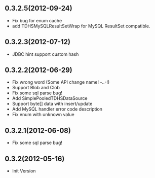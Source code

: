 0.3.2.5(2012-09-24)
---------------------------
* Fix bug for enum cache
* add TDHSMySQLResultSetWrap for MySQL ResultSet compatible.

0.3.2.3(2012-07-12)
---------------------------
* JDBC hint support custom hash

0.3.2.2(2012-06-29)
---------------------------
* Fix wrong word  (Some API change name! -..-!)
* Support Blob and Clob
* Fix some sql parse bug!
* Add SimplePooledTDHSDataSource
* Support byte[] data with insert/update
* Add MySQL handler error code description
* Fix enum with unknown value

0.3.2.1(2012-06-08)
---------------------------
* Fix some sql parse bug!

0.3.2(2012-05-16)
---------------------------
* Init Version